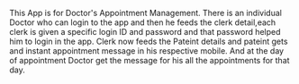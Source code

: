 This App is for  Doctor's  Appointment Management.
There is an individual Doctor who can login to the app and then he feeds the clerk detail,each clerk is given a specific login ID and password
and that password helped him to login in the app. Clerk now feeds the Pateint details and pateint gets and instant appointment message in 
his respective mobile. And at the day of appointment Doctor get the message for his all the appointments for that day.
